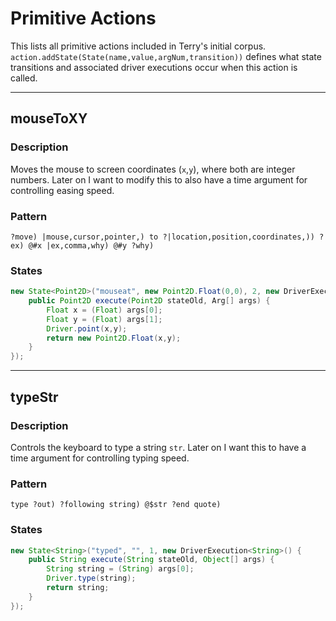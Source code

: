 # Primitive Actions

This lists all primitive actions included in Terry's initial corpus. `action.addState(State(name,value,argNum,transition))` defines what state transitions and associated driver executions occur when this action is called.

<hr>

## mouseToXY

### Description

Moves the mouse to screen coordinates (`x`,`y`), where both are integer numbers. Later on I want to modify this to also have a time argument for controlling easing speed.

### Pattern

`?move) |mouse,cursor,pointer,) to ?|location,position,coordinates,)) ?ex) @#x |ex,comma,why) @#y ?why)`

### States

```java
new State<Point2D>("mouseat", new Point2D.Float(0,0), 2, new DriverExecution<Point2D>() {
    public Point2D execute(Point2D stateOld, Arg[] args) {
        Float x = (Float) args[0];
        Float y = (Float) args[1];
        Driver.point(x,y);
        return new Point2D.Float(x,y);
    }
});
```

<hr>

## typeStr

### Description

Controls the keyboard to type a string `str`. Later on I want this to have a time argument for controlling typing speed.

### Pattern

`type ?out) ?following string) @$str ?end quote)`

### States

```java
new State<String>("typed", "", 1, new DriverExecution<String>() {
    public String execute(String stateOld, Object[] args) {
        String string = (String) args[0];
        Driver.type(string);
        return string;
    }
});
```